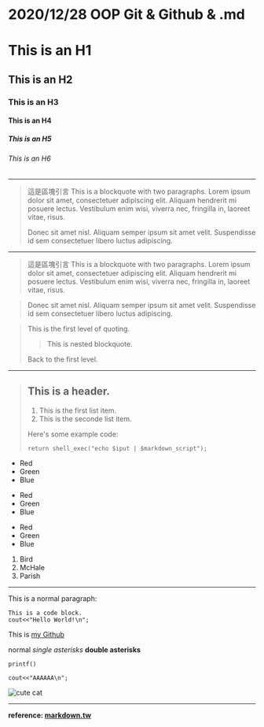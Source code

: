 # 2020/12/28 OOP Git & Github & .md

# This is an H1
## This is an H2
### This is an H3
#### This is an H4
##### This is an H5
###### This is an H6
- - -
> 這是區塊引言
> This is a blockquote with two paragraphs. Lorem ipsum dolor sit amet,
> consectetuer adipiscing elit. Aliquam hendrerit mi posuere lectus.
> Vestibulum enim wisi, viverra nec, fringilla in, laoreet vitae, risus.
>
> Donec sit amet nisl. Aliquam semper ipsum sit amet velit. Suspendisse
> id sem consectetuer libero luctus adipiscing.
*****
> 這是區塊引言
> This is a blockquote with two paragraphs. Lorem ipsum dolor sit amet,
consectetuer adipiscing elit. Aliquam hendrerit mi posuere lectus.
Vestibulum enim wisi, viverra nec, fringilla in, laoreet vitae, risus.

> Donec sit amet nisl. Aliquam semper ipsum sit amet velit. Suspendisse
id sem consectetuer libero luctus adipiscing.


> This is the first level of quoting.
> >  This is nested blockquote.
> 
> Back to the first level.

--------------
> ## This is a header.
>
> 1.   This is the first list item.
> 2.   This is the seconde list item.
> 
> Here's some example code:
> 
>     return shell_exec("echo $iput | $markdown_script");


* Red
* Green
* Blue

+ Red
+ Green
+ Blue

- Red
- Green
- Blue

1. Bird
2. McHale
3. Parish
***
This is a normal paragraph:

    This is a code block.
    cout<<"Hello World!\n";

This is [my Github](http://github.com/s1031432/ "s1031432")


normal
*single asterisks*
**double asterisks**

`
printf()
`

``
cout<<"AAAAAA\n";
``

![cute cat](https://live.staticflickr.com/8061/29497396210_08545d0a70.jpg "cute cat")


---
**reference: [markdown.tw](https://markdown.tw/ "markdown.tw")**
